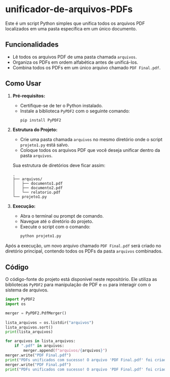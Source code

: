 # unificador-de-arquivos-PDFs

Este é um script Python simples que unifica todos os arquivos PDF localizados em uma pasta específica em um único documento.

## Funcionalidades

* Lê todos os arquivos PDF de uma pasta chamada `arquivos`.
* Organiza os PDFs em ordem alfabética antes de unificá-los.
* Combina todos os PDFs em um único arquivo chamado `PDF Final.pdf`.

## Como Usar

1.  **Pré-requisitos:**
    * Certifique-se de ter o Python instalado.
    * Instale a biblioteca `PyPDF2` com o seguinte comando:
        ```bash
        pip install PyPDF2
        ```

2.  **Estrutura do Projeto:**
    * Crie uma pasta chamada `arquivos` no mesmo diretório onde o script `projeto1.py` está salvo.
    * Coloque todos os arquivos PDF que você deseja unificar dentro da pasta `arquivos`.

    Sua estrutura de diretórios deve ficar assim:
    ```
    .
    ├── arquivos/
    │   ├── documento1.pdf
    │   ├── documento2.pdf
    │   └── relatorio.pdf
    └── projeto1.py
    ```

3.  **Execução:**
    * Abra o terminal ou prompt de comando.
    * Navegue até o diretório do projeto.
    * Execute o script com o comando:
        ```bash
        python projeto1.py
        ```

Após a execução, um novo arquivo chamado `PDF Final.pdf` será criado no diretório principal, contendo todos os PDFs da pasta `arquivos` combinados.

## Código

O código-fonte do projeto está disponível neste repositório. Ele utiliza as bibliotecas `PyPDF2` para manipulação de PDF e `os` para interagir com o sistema de arquivos.

```python
import PyPDF2 
import os    

merger = PyPDF2.PdfMerger()
 
lista_arquivos = os.listdir("arquivos") 
lista_arquivos.sort() 
print(lista_arquivos) 

for arquivos in lista_arquivos: 
    if ".pdf" in arquivos: 
        merger.append(f"arquivos/{arquivos}") 
merger.write("PDF Final.pdf")        
print("PDFs unificados com sucesso! O arquivo 'PDF Final.pdf' foi criado.")
merger.write("PDF Final.pdf")
print("PDFs unificados com sucesso! O arquivo 'PDF Final.pdf' foi criado.")
